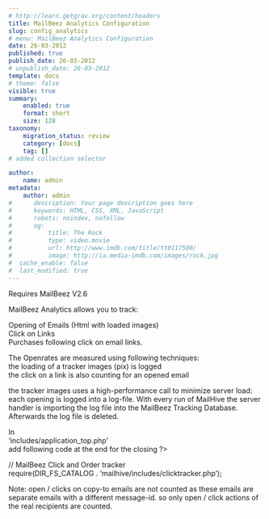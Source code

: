 ```yaml
---
# http://learn.getgrav.org/content/headers
title: MailBeez Analytics Configuration
slug: config_analytics
# menu: MailBeez Analytics Configuration
date: 26-03-2012
published: true
publish_date: 26-03-2012
# unpublish_date: 26-03-2012
template: docs
# theme: false
visible: true
summary:
    enabled: true
    format: short
    size: 128
taxonomy:
    migration_status: review
    category: [docs]
    tag: []
# added collection selector

author:
    name: admin
metadata:
    author: admin
#      description: Your page description goes here
#      keywords: HTML, CSS, XML, JavaScript
#      robots: noindex, nofollow
#      og:
#          title: The Rock
#          type: video.movie
#          url: http://www.imdb.com/title/tt0117500/
#          image: http://ia.media-imdb.com/images/rock.jpg
#  cache_enable: false
#  last_modified: true
---
```


Requires MailBeez V2.6

MailBeez Analytics allows you to track:

Opening of Emails (Html with loaded images)  
 Click on Links  
 Purchases following click on email links.

The Openrates are measured using following techniques:  
 the loading of a tracker images (pix) is logged  
 the click on a link is also counting for an opened email

the tracker images uses a high-performance call to minimize server load: each opening is logged into a log-file. With every run of MailHive the server handler is importing the log file into the MailBeez Tracking Database. Afterwards the log file is deleted.

In  
 ‘includes/application\_top.php’  
 add following code at the end for the closing ?>

// MailBeez Click and Order tracker  
 require(DIR\_FS\_CATALOG . ‘mailhive/includes/clicktracker.php’);

Note: open / clicks on copy-to emails are not counted as these emails are separate emails with a different message-id. so only open / click actions of the real recipients are counted.
